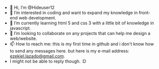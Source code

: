 - 👋 Hi, I’m @Hideuser12
- 👀 I’m interested in coding and want to expand my knowledge in front-end web development.
- 🌱 I’m currently learning html 5 and css 3 with a little bit of knowledge in javascript.
- 💞️ I’m looking to collaborate on any projects that can help me design a web/website.
- 📫 How to reach me: this is my first time in github and i don't know how to send any messages here. but here is my e-mail address: ezekiel.lazado@gmail.com.
- I might not be able to reply though. :D

<!---
Hideuser12/Hideuser12 is a ✨ special ✨ repository because its `README.md` (this file) appears on your GitHub profile.
You can click the Preview link to take a look at your changes.
--->
